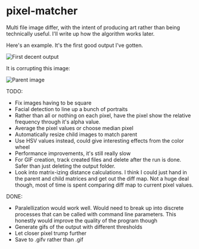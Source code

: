 # pixel-matcher
Multi file image differ, with the intent of producing art rather than being technically useful. I'll write up how the algorithm works later.

Here's an example. It's the first good output I've gotten.

![First decent output](https://github.com/okiyama/pixel-matcher/blob/master/gifs/animation1511647289.gif)

It is corrupting this image:

![Parent image](https://github.com/okiyama/pixel-matcher/blob/master/parents/abstract-colorsdd5a-turquoise-sq.jpg)

TODO:  
 * Fix images having to be square
 * Facial detection to line up a bunch of portraits
 * Rather than all or nothing on each pixel, have the pixel show the relative frequency through it's alpha value.   
 * Average the pixel values or choose median pixel  
 * Automatically resize child images to match parent    
 * Use HSV values instead, could give interesting effects from the color wheel    
 * Performance improvements, it's still really slow    
 * For GIF creation, track created files and delete after the run is done. Safer than just deleting the output folder.    
 * Look into matrix-izing distance calculations. I think I could just hand in the parent and child matrices and get out the diff map. Not a huge deal though, most of time is spent comparing diff map to current pixel values.    

DONE:
 * Paralellization would work well. Would need to break up into discrete processes that can be called with command line parameters. This honestly would improve the quality of the program though    
 * Generate gifs of the output with different thresholds    
 * Let closer pixel trump further   
 * Save to .gifv rather than .gif    